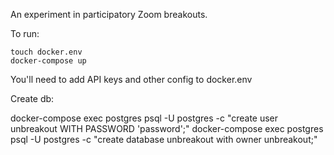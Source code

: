 An experiment in participatory Zoom breakouts.

To run:
```
touch docker.env
docker-compose up
```

You'll need to add API keys and other config to docker.env

Create db:

docker-compose exec postgres psql -U postgres -c "create user unbreakout WITH PASSWORD 'password';"
docker-compose exec postgres psql -U postgres -c "create database unbreakout with owner unbreakout;"
